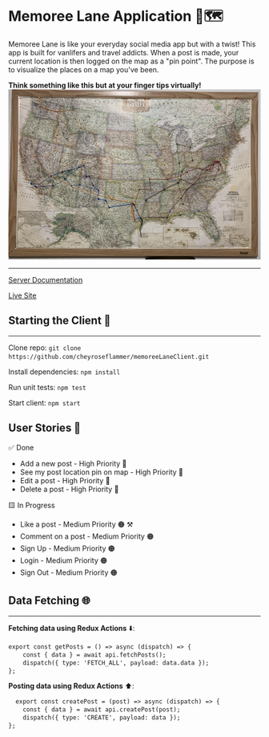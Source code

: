 # Memoree Lane Application 📍🗺️

Memoree Lane is like your everyday social media app but with a twist! This app is built for vanlifers and travel addicts. When a post is made, your current location is then logged on the map as a "pin point". The purpose is to visualize the places on a map you've been.

**Think something like this but at your finger tips virtually!**
![map-example](public/assets/image.jpg)

---

[Server Documentation](https://github.com/cheyroseflammer/memoreeLaneServer)

[Live Site](http://cominsooon.com)

## Starting the Client 🚀

---

Clone repo: `git clone https://github.com/cheyroseflammer/memoreeLaneClient.git`

Install dependencies: `npm install`

Run unit tests: `npm test`

Start client: `npm start`

## User Stories 👤

✅ Done

- Add a new post - High Priority 🔴
- See my post location pin on map - High Priority 🔴
- Edit a post - High Priority 🔴
- Delete a post - High Priority 🔴

🟨 In Progress

- Like a post - Medium Priority 🟠 ⚒️
- Comment on a post - Medium Priority 🟠
- Sign Up - Medium Priority 🟠
- Login - Medium Priority 🟠
- Sign Out - Medium Priority 🟠

## Data Fetching 🌐

---

**Fetching data using Redux Actions** ⬇️:

```
export const getPosts = () => async (dispatch) => {
    const { data } = await api.fetchPosts();
    dispatch({ type: 'FETCH_ALL', payload: data.data });
};
```

**Posting data using Redux Actions** ⬆️:

```
  export const createPost = (post) => async (dispatch) => {
    const { data } = await api.createPost(post);
    dispatch({ type: 'CREATE', payload: data });
};
```
